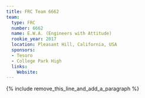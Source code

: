```yaml
---
title: FRC Team 6662
team:
  type: FRC
  number: 6662
  name: E.W.A. (Engineers with Attitude)
  rookie_year: 2017
  location: Pleasant Hill, California, USA
  sponsors:
  - Tesoro
  - College Park High
  links:
    Website:
---
```


{% include remove_this_line_and_add_a_paragraph %}